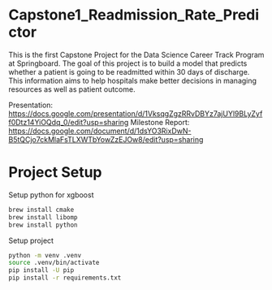 # Capstone1_Readmission_Rate_Predictor
This is the first Capstone Project for the Data Science Career Track Program at Springboard. The goal of this project is to build a model that predicts whether a patient is going to be readmitted within 30 days of discharge. This information aims to help hospitals make better decisions in managing resources as well as patient outcome. 

Presentation: https://docs.google.com/presentation/d/1VksqgZgzRRvDBYz7ajUYl9BLyZyff0Dtz14YiOQdq_0/edit?usp=sharing
Milestone Report: https://docs.google.com/document/d/1dsYO3RixDwN-B5tQCjo7ckMlaFsTLXWTbYowZzEJOw8/edit?usp=sharing

# Project Setup

Setup python for xgboost
```sh
brew install cmake
brew install libomp
brew install python
```

Setup project
```sh
python -m venv .venv
source .venv/bin/activate
pip install -U pip
pip install -r requirements.txt
```
